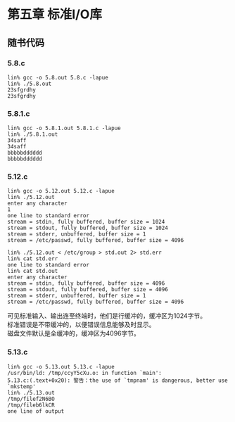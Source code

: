 # 第五章 标准I/O库

## 随书代码

### 5.8.c
```
lin% gcc -o 5.8.out 5.8.c -lapue
lin% ./5.8.out 
23sfgrdhy
23sfgrdhy
```

### 5.8.1.c
```
lin% gcc -o 5.8.1.out 5.8.1.c -lapue
lin% ./5.8.1.out 
34saff
34saff
bbbbbdddddd
bbbbbdddddd
```

### 5.12.c
```
lin% gcc -o 5.12.out 5.12.c -lapue
lin% ./5.12.out                   
enter any character
1
one line to standard error
stream = stdin, fully buffered, buffer size = 1024
stream = stdout, fully buffered, buffer size = 1024
stream = stderr, unbuffered, buffer size = 1
stream = /etc/passwd, fully buffered, buffer size = 4096

lin% ./5.12.out < /etc/group > std.out 2> std.err 
lin% cat std.err 
one line to standard error
lin% cat std.out 
enter any character
stream = stdin, fully buffered, buffer size = 4096
stream = stdout, fully buffered, buffer size = 4096
stream = stderr, unbuffered, buffer size = 1
stream = /etc/passwd, fully buffered, buffer size = 4096
```
可见标准输入、输出连至终端时，他们是行缓冲的，缓冲区为1024字节。
<br>
标准错误是不带缓冲的，以便错误信息能够及时显示。
<br>
磁盘文件默认是全缓冲的，缓冲区为4096字节。

### 5.13.c
```
lin% gcc -o 5.13.out 5.13.c -lapue
/usr/bin/ld: /tmp/ccyY5cXu.o: in function `main':
5.13.c:(.text+0x20): 警告：the use of `tmpnam' is dangerous, better use `mkstemp'
lin% ./5.13.out 
/tmp/filef2N6BO
/tmp/fileb6lkCR
one line of output
```